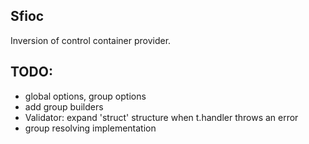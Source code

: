 ## Sfioc
Inversion of control container provider.

## TODO:
- global options, group options
- add group builders
- Validator: expand 'struct' structure when t.handler throws an error
- group resolving implementation
